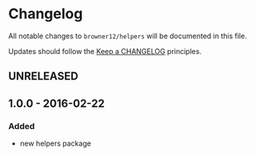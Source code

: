 # Changelog

All notable changes to `browner12/helpers` will be documented in this file.

Updates should follow the [Keep a CHANGELOG](http://keepachangelog.com/) principles.

## UNRELEASED

## 1.0.0 - 2016-02-22

### Added
- new helpers package

[unreleased]: https://github.com/browner12/helpers/compare/v1.0.0...HEAD
